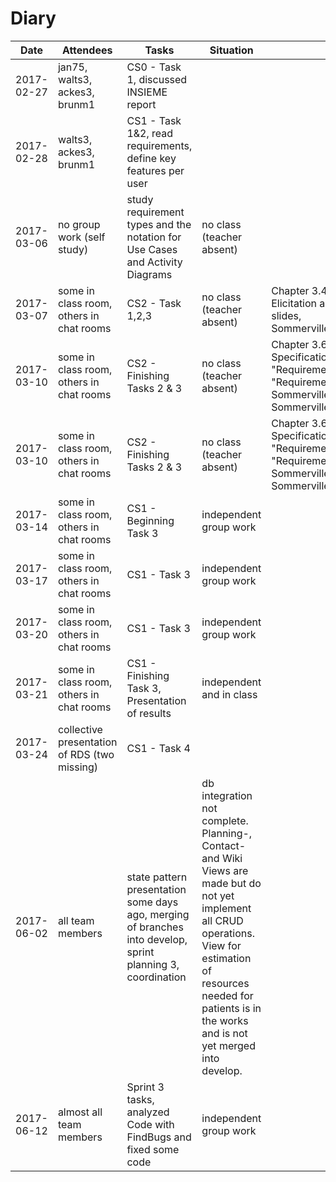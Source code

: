 # Diary

| Date                    | Attendees                                 | Tasks                                                                         | Situation                             | Materials
|-------------------------|-------------------------------------------|-------------------------------------------------------------------------------|---------------------------------------|---------------
| 2017-02-27              | jan75, walts3, ackes3, brunm1             | CS0 - Task 1, discussed INSIEME report                                        |                                       |
| 2017-02-28              | walts3, ackes3, brunm1                    | CS1 - Task 1&2, read requirements, define key features per user               |                                       |
| 2017-03-06              | no group work (self study)                | study requirement types and the notation for Use Cases and Activity Diagrams  | no class (teacher absent)             |
| 2017-03-07              | some in class room, others in chat rooms  | CS2 - Task 1,2,3                                                              | no class (teacher absent)             | Chapter 3.4 "Requirements Elicitation and Analysis" of lecture slides, Sommerville_SE9ed_pp100_109.pdf
| 2017-03-10              | some in class room, others in chat rooms  | CS2 - Finishing Tasks 2 & 3                                                   | no class (teacher absent)             | Chapter 3.6 "Requirements Specification Document", 3.7 "Requirements Validation", 3.8 "Requirements Management", Sommerville_SE9ed_pp094_098.pdf, Sommerville_SE9ed_pp110_114.pdf
| 2017-03-10              | some in class room, others in chat rooms  | CS2 - Finishing Tasks 2 & 3                                                   | no class (teacher absent)             | Chapter 3.6 "Requirements Specification Document", 3.7 "Requirements Validation", 3.8 "Requirements Management", Sommerville_SE9ed_pp094_098.pdf, Sommerville_SE9ed_pp110_114.pdf
| 2017-03-14              | some in class room, others in chat rooms  | CS1 - Beginning Task 3                                                        | independent group work                | 
| 2017-03-17              | some in class room, others in chat rooms  | CS1 - Task 3                                                                  | independent group work                |
| 2017-03-20              | some in class room, others in chat rooms  | CS1 - Task 3                                                                  | independent group work                |
| 2017-03-21              | some in class room, others in chat rooms  | CS1 - Finishing Task 3, Presentation of results                               | independent and in class              |
| 2017-03-24              | collective presentation of RDS (two missing)  | CS1 - Task 4  
| 2017-06-02              | all team members                          | state pattern presentation some days ago, merging of branches into develop, sprint planning 3, coordination| db integration not complete. Planning-, Contact- and Wiki Views are made but do not yet implement all CRUD operations. View for estimation of resources needed for patients is in the works and is not yet merged into develop.
| 2017-06-12              | almost all team members | Sprint 3 tasks, analyzed Code with FindBugs and fixed some code | independent group work | 